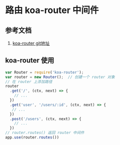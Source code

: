 # 路由 koa-router 中间件

## 参考文档
1. [koa-router git地址](https://github.com/alexmingoia/koa-router)

## koa-router 使用
```js
var Router = require('koa-router');
var router = new Router();  // 创建一个 router 对象
// 在 router 上添加路径
router
  .get('/', (ctx, next) => {
    // ...
  })
  .get('user', '/users/:id', (ctx, next) => {
   // ...
  })
  .post('/users', (ctx, next) => {
    // ...
  })
// router.routes() 返回 router 中间件
app.use(router.routes())
```
